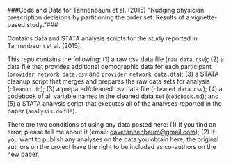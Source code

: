 ###Code and Data for Tannenbaum et al. (2015) "Nudging physician prescription decisions by partitioning the order set: Results of a vignette-based study."###

Contains data and STATA analysis scripts for the study reported in Tannenbaum et al. (2015).

This repo contains the following: (1) a raw csv data file (`raw data.csv`); (2) a data file that provides additional demographic data for each participant (`provider network data.csv` and `provider network data.dta`); (3) a STATA cleanup script that merges and prepares the raw data sets for analysis (`cleanup.do`); (3) a prepared/cleaned csv data file (`cleaned data.csv`); (4) a codebook of all variable names in the cleaned data set (`codebook.md`); and (5) a STATA analysis script that executes all of the analyses reported in the paper (`analysis.do` file).

There are two conditions of using any data posted here: (1) If you find an error, please tell me about it (email: davetannenbaum@gmail.com); (2) If you want to publish any analyses on the data you obtain here, the original authors on the project have the right to be included as co-authors on the new paper.
